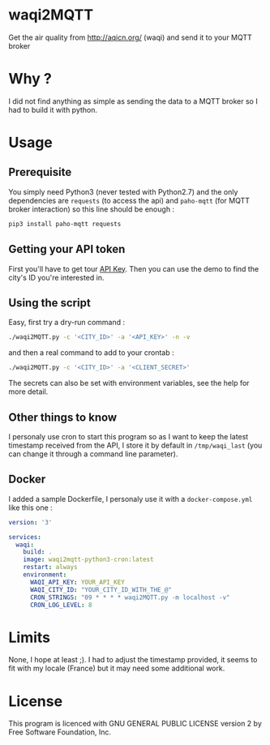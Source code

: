 # waqi2MQTT
Get the air quality from http://aqicn.org/ (waqi) and send it to your MQTT broker 

# Why ?

I did not find anything as simple as sending the data to a MQTT broker so I had to build it with python.

# Usage

## Prerequisite

You simply need Python3 (never tested with Python2.7) and the only dependencies are `requests` (to access the api) and `paho-mqtt` (for MQTT broker interaction) so this line should be enough  :

```bash
pip3 install paho-mqtt requests
```

## Getting your API token

First you'll have to get tour [API Key](http://aqicn.org/data-platform/token/#/). Then you can use the demo to find the city's ID you're interested in.

## Using the script

Easy, first try a dry-run command :

```bash
./waqi2MQTT.py -c '<CITY_ID>' -a '<API_KEY>' -n -v
```

and then a real command to add to your crontab :

```bash
./waqi2MQTT.py -c '<CITY_ID>' -a '<CLIENT_SECRET>'
```

The secrets can also be set with environment variables, see the help for more detail.

## Other things to know

I personaly use cron to start this program so as I want to keep the latest timestamp received from the API, I store it by default in `/tmp/waqi_last` (you can change it through a command line parameter).

## Docker

I added a sample Dockerfile, I personaly use it with a `docker-compose.yml` like this one :

```yml
version: '3'

services:
  waqi:
    build: .
    image: waqi2mqtt-python3-cron:latest
    restart: always
    environment:
      WAQI_API_KEY: YOUR_API_KEY
      WAQI_CITY_ID: "YOUR_CITY_ID_WITH_THE_@"
      CRON_STRINGS: "09 * * * * waqi2MQTT.py -m localhost -v"
      CRON_LOG_LEVEL: 8
```

# Limits

None, I hope at least ;). I had to adjust the timestamp provided, it seems to fit with my locale (France) but it may need some additional work. 

# License

This program is licenced with GNU GENERAL PUBLIC LICENSE version 2 by Free Software Foundation, Inc.
